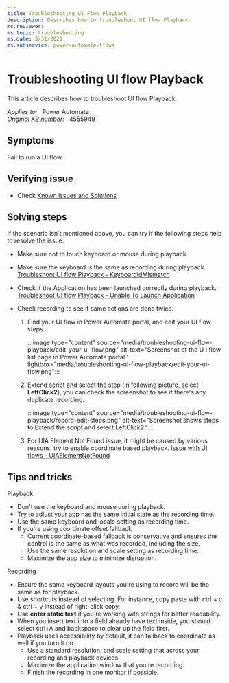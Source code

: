```yaml
---
title: Troubleshooting UI Flow Playback
description: Describes how to troubleshoot UI flow Playback.
ms.reviewer: 
ms.topic: troubleshooting
ms.date: 3/31/2021
ms.subservice: power-automate-flows
---
```

# Troubleshooting UI flow Playback

This article describes how to troubleshoot UI flow Playback.

_Applies to:_ &nbsp; Power Automate  
_Original KB number:_ &nbsp; 4555949

## Symptoms

Fail to run a UI flow.

## Verifying issue

- Check [Known issues and Solutions](/power-automate/desktop-flows/create-desktop#known-issues-and-solutions)

## Solving steps

If the scenario isn't mentioned above, you can try if the following steps help to resolve the issue:

- Make sure not to touch keyboard or mouse during playback.
- Make sure the keyboard is the same as recording during playback. [Troubleshoot UI flow Playback - KeyboardIdMismatch](https://support.microsoft.com/help/4555907)
- Check if the Application has been launched correctly during playback. [Troubleshoot UI flow Playback - Unable To Launch Application](https://support.microsoft.com/help/4555721)
- Check recording to see if same actions are done twice.

    1. Find your UI flow in Power Automate portal, and edit your UI flow steps.

        :::image type="content" source="media/troubleshooting-ui-flow-playback/edit-your-ui-flow.png" alt-text="Screenshot of the U I flow list page in Power Automate portal." lightbox="media/troubleshooting-ui-flow-playback/edit-your-ui-flow.png":::

    2. Extend script and select the step (in following picture, select **LeftClick2**), you can check the screenshot to see if there's any duplicate recording.

        :::image type="content" source="media/troubleshooting-ui-flow-playback/record-edit-steps.png" alt-text="Screenshot shows steps to Extend the script and select LeftClick2.":::
  
    3. For UIA Element Not Found issue, it might be caused by various reasons, try to enable coordinate based playback. [Issue with UI flows - UIAElementNotFound](https://support.microsoft.com/help/4555804)

## Tips and tricks

Playback

- Don't use the keyboard and mouse during playback.
- Try to adjust your app has the same initial state as the recording time.
- Use the same keyboard and locale setting as recording time.
- If you're using coordinate offset fallback
  - Current coordinate-based fallback is conservative and ensures the control is the same as what was recorded, including the size.
  - Use the same resolution and scale setting as recording time.
  - Maximize the app size to minimize disruption.

Recording

- Ensure the same keyboard layouts you're using to record will be the same as for playback.
- Use shortcuts instead of selecting. For instance, copy paste with ctrl + c & ctrl + v instead of right-click copy.
- Use **enter static text** if you're working with strings for better readability.
- When you insert text into a field already have text inside, you should select ctrl+A and backspace to clear up the field first.
- Playback uses accessibility by default, it can fallback to coordinate as well if you turn it on.
  - Use a standard resolution, and scale setting that across your recording and playback devices.
  - Maximize the application window that you're recording.
  - Finish the recording in one monitor if possible.
